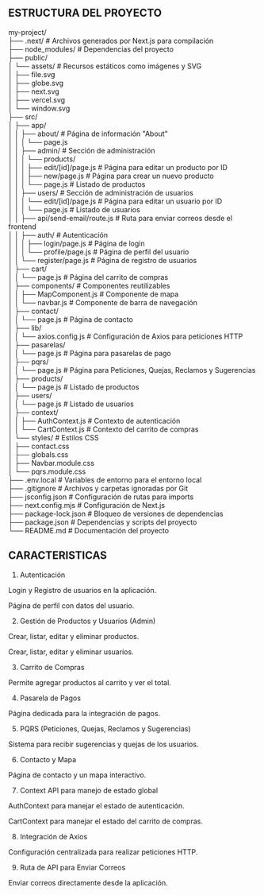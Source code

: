 ## ESTRUCTURA DEL PROYECTO

my-project/ <br>
├── .next/                     # Archivos generados por Next.js para compilación<br>
├── node_modules/              # Dependencias del proyecto<br>
├── public/<br>
│   └── assets/                # Recursos estáticos como imágenes y SVG<br>
│       ├── file.svg<br>
│       ├── globe.svg<br>
│       ├── next.svg<br>
│       ├── vercel.svg<br>
│       └── window.svg<br>
├── src/<br>
│   ├── app/<br>
│   │   ├── about/             # Página de información "About"<br>
│   │   │   └── page.js<br>
│   │   ├── admin/             # Sección de administración<br>
│   │   │   └── products/<br>
│   │   │       ├── edit/[id]/page.js   # Página para editar un producto por ID<br>
│   │   │       ├── new/page.js         # Página para crear un nuevo producto<br>
│   │   │       └── page.js             # Listado de productos<br>
│   │   ├── users/                      # Sección de administración de usuarios<br>
│   │   │   └── edit/[id]/page.js       # Página para editar un usuario por ID<br>
│   │   │   └── page.js                 # Listado de usuarios<br>
│   │   ├── api/send-email/route.js     # Ruta para enviar correos desde el frontend<br>
│   │   ├── auth/                       # Autenticación<br>
│   │   │   ├── login/page.js           # Página de login<br>
│   │   │   └── profile/page.js         # Página de perfil del usuario<br>
│   │   └── register/page.js            # Página de registro de usuarios<br>
│   ├── cart/<br>
│   │   └── page.js                     # Página del carrito de compras<br>
│   ├── components/                     # Componentes reutilizables<br>
│   │   ├── MapComponent.js             # Componente de mapa<br>
│   │   └── navbar.js                   # Componente de barra de navegación<br>
│   ├── contact/<br>
│   │   └── page.js                     # Página de contacto<br>
│   ├── lib/<br>
│   │   └── axios.config.js             # Configuración de Axios para peticiones HTTP<br>
│   ├── pasarelas/<br>
│   │   └── page.js                     # Página para pasarelas de pago<br>
│   ├── pqrs/<br>
│   │   └── page.js                     # Página para Peticiones, Quejas, Reclamos y Sugerencias<br>
│   ├── products/<br>
│   │   └── page.js                     # Listado de productos<br>
│   ├── users/<br>
│   │   └── page.js                     # Listado de usuarios<br>
│   ├── context/<br>
│   │   ├── AuthContext.js              # Contexto de autenticación<br>
│   │   └── CartContext.js              # Contexto del carrito de compras<br>
│   └── styles/                         # Estilos CSS<br>
│       ├── contact.css<br>
│       ├── globals.css<br>
│       ├── Navbar.module.css<br>
│       └── pqrs.module.css<br>
├── .env.local                          # Variables de entorno para el entorno local<br>
├── .gitignore                          # Archivos y carpetas ignoradas por Git<br>
├── jsconfig.json                       # Configuración de rutas para imports<br>
├── next.config.mjs                     # Configuración de Next.js<br>
├── package-lock.json                   # Bloqueo de versiones de dependencias<br>
├── package.json                        # Dependencias y scripts del proyecto<br>
└── README.md                           # Documentación del proyecto<br>


## CARACTERISTICAS

1. Autenticación

Login y Registro de usuarios en la aplicación.

Página de perfil con datos del usuario.

2. Gestión de Productos y Usuarios (Admin)

Crear, listar, editar y eliminar productos.

Crear, listar, editar y eliminar usuarios.

3. Carrito de Compras

Permite agregar productos al carrito y ver el total.

4. Pasarela de Pagos

Página dedicada para la integración de pagos.

5. PQRS (Peticiones, Quejas, Reclamos y Sugerencias)

Sistema para recibir sugerencias y quejas de los usuarios.

6. Contacto y Mapa

Página de contacto y un mapa interactivo.

7. Context API para manejo de estado global

AuthContext para manejar el estado de autenticación.

CartContext para manejar el estado del carrito de compras.

8. Integración de Axios

Configuración centralizada para realizar peticiones HTTP.

9. Ruta de API para Enviar Correos

Enviar correos directamente desde la aplicación.